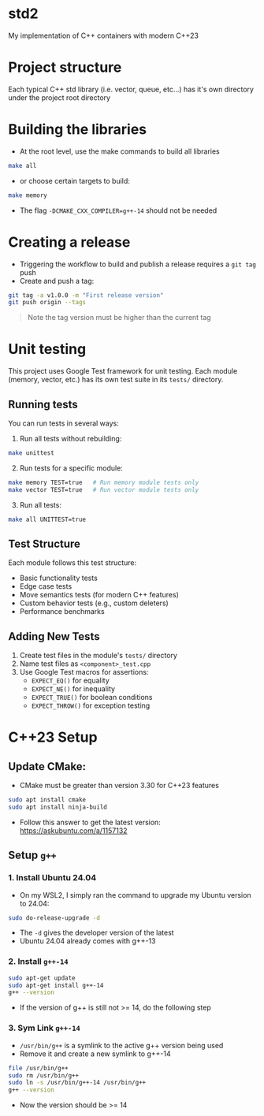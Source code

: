 # std2
My implementation of C++ containers with modern C++23

# Project structure
Each typical C++ std library (i.e. vector, queue, etc...) has it's own directory under the project root directory

# Building the libraries
- At the root level, use the make commands to build all libraries
```bash
make all
```
- or choose certain targets to build:
```bash
make memory
```
- The flag `-DCMAKE_CXX_COMPILER=g++-14` should not be needed

# Creating a release
- Triggering the workflow to build and publish a release requires a `git tag` push
- Create and push a tag:
```bash
git tag -a v1.0.0 -m "First release version"
git push origin --tags
```
> Note the tag version must be higher than the current tag

# Unit testing
This project uses Google Test framework for unit testing. Each module (memory, vector, etc.) has its own test suite in its `tests/` directory.

## Running tests
You can run tests in several ways:

1. Run all tests without rebuilding:
```bash
make unittest
```

2. Run tests for a specific module:
```bash
make memory TEST=true   # Run memory module tests only
make vector TEST=true   # Run vector module tests only
```

3. Run all tests:
```bash
make all UNITTEST=true
```

## Test Structure
Each module follows this test structure:
- Basic functionality tests
- Edge case tests
- Move semantics tests (for modern C++ features)
- Custom behavior tests (e.g., custom deleters)
- Performance benchmarks

## Adding New Tests
1. Create test files in the module's `tests/` directory
2. Name test files as `<component>_test.cpp`
3. Use Google Test macros for assertions:
   - `EXPECT_EQ()` for equality
   - `EXPECT_NE()` for inequality
   - `EXPECT_TRUE()` for boolean conditions
   - `EXPECT_THROW()` for exception testing

# C++23 Setup

## Update CMake:
- CMake must be greater than version 3.30 for C++23 features
```bash
sudo apt install cmake
sudo apt install ninja-build
```
- Follow this answer to get the latest version: https://askubuntu.com/a/1157132

## Setup `g++`
### 1. Install Ubuntu 24.04
- On my WSL2, I simply ran the command to upgrade my Ubuntu version to 24.04:
```bash
sudo do-release-upgrade -d
```
- The `-d` gives the developer version of the latest
- Ubuntu 24.04 already comes with g++-13

### 2. Install `g++-14`
```bash
sudo apt-get update
sudo apt-get install g++-14
g++ --version
```
- If the version of g++ is still not >= 14, do the following step

### 3. Sym Link `g++-14`
- `/usr/bin/g++` is a symlink to the active g++ version being used
- Remove it and create a new symlink to g++-14
```bash
file /usr/bin/g++
sudo rm /usr/bin/g++
sudo ln -s /usr/bin/g++-14 /usr/bin/g++
g++ --version
```
- Now the version should be >= 14

